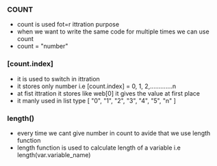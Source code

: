 ### COUNT
* count is used fot=r ittration purpose
* when we want to write the same code for multiple times we can use count
* count = "number"
### [count.index]
* it is used to switch in ittration 
* it stores only number i.e [count.index] = 0, 1, 2,.............n
* at fist ittration it stores like web[0] it gives the value at first place
* it manly used in list type [ "0", "1", "2", "3", "4", "5", "n" ] 
### length()
* every time we cant give number in count to avide that we use length function
* length function is used to calculate length of a variable i.e length(var.variable_name)